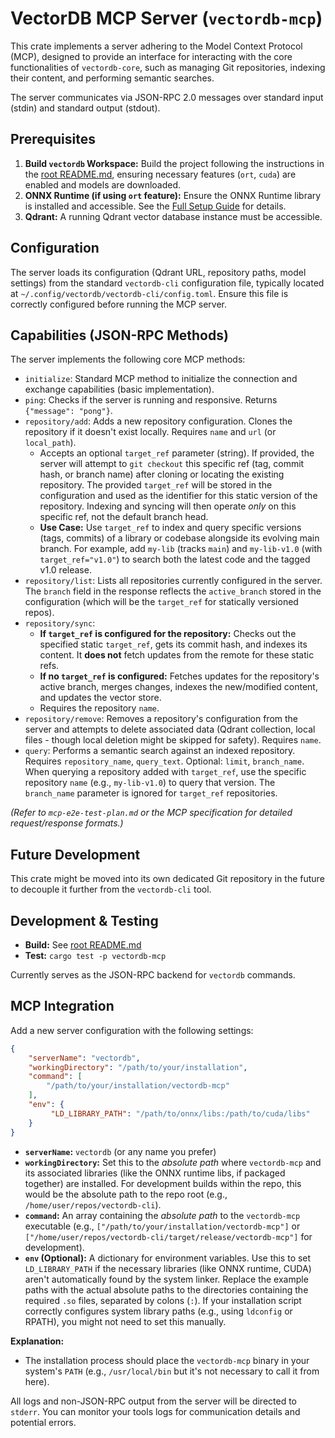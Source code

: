 # VectorDB MCP Server (`vectordb-mcp`)

This crate implements a server adhering to the Model Context Protocol (MCP), designed to provide an interface for interacting with the core functionalities of `vectordb-core`, such as managing Git repositories, indexing their content, and performing semantic searches.

The server communicates via JSON-RPC 2.0 messages over standard input (stdin) and standard output (stdout).

## Prerequisites

1.  **Build `vectordb` Workspace:** Build the project following the instructions in the [root README.md](../../README.md), ensuring necessary features (`ort`, `cuda`) are enabled and models are downloaded.
2.  **ONNX Runtime (if using `ort` feature):** Ensure the ONNX Runtime library is installed and accessible. See the [Full Setup Guide](../../docs/SETUP.md) for details.
3.  **Qdrant:** A running Qdrant vector database instance must be accessible.

## Configuration

The server loads its configuration (Qdrant URL, repository paths, model settings) from the standard `vectordb-cli` configuration file, typically located at `~/.config/vectordb/vectordb-cli/config.toml`. Ensure this file is correctly configured before running the MCP server.

## Capabilities (JSON-RPC Methods)

The server implements the following core MCP methods:

*   `initialize`: Standard MCP method to initialize the connection and exchange capabilities (basic implementation).
*   `ping`: Checks if the server is running and responsive. Returns `{"message": "pong"}`.
*   `repository/add`: Adds a new repository configuration. Clones the repository if it doesn't exist locally. Requires `name` and `url` (or `local_path`).
    *   Accepts an optional `target_ref` parameter (string). If provided, the server will attempt to `git checkout` this specific ref (tag, commit hash, or branch name) after cloning or locating the existing repository. The provided `target_ref` will be stored in the configuration and used as the identifier for this static version of the repository. Indexing and syncing will then operate *only* on this specific ref, not the default branch head.
    *   **Use Case:** Use `target_ref` to index and query specific versions (tags, commits) of a library or codebase alongside its evolving main branch. For example, add `my-lib` (tracks `main`) and `my-lib-v1.0` (with `target_ref="v1.0"`) to search both the latest code and the tagged v1.0 release.
*   `repository/list`: Lists all repositories currently configured in the server. The `branch` field in the response reflects the `active_branch` stored in the configuration (which will be the `target_ref` for statically versioned repos).
*   `repository/sync`:
    *   **If `target_ref` is configured for the repository:** Checks out the specified static `target_ref`, gets its commit hash, and indexes its content. It **does not** fetch updates from the remote for these static refs.
    *   **If no `target_ref` is configured:** Fetches updates for the repository's active branch, merges changes, indexes the new/modified content, and updates the vector store.
    *   Requires the repository `name`.
*   `repository/remove`: Removes a repository's configuration from the server and attempts to delete associated data (Qdrant collection, local files - though local deletion might be skipped for safety). Requires `name`.
*   `query`: Performs a semantic search against an indexed repository. Requires `repository_name`, `query_text`. Optional: `limit`, `branch_name`. When querying a repository added with `target_ref`, use the specific repository `name` (e.g., `my-lib-v1.0`) to query that version. The `branch_name` parameter is ignored for `target_ref` repositories.

*(Refer to `mcp-e2e-test-plan.md` or the MCP specification for detailed request/response formats.)*

## Future Development

This crate might be moved into its own dedicated Git repository in the future to decouple it further from the `vectordb-cli` tool.

## Development & Testing

*   **Build:** See [root README.md](../../README.md)
*   **Test:** `cargo test -p vectordb-mcp` 

Currently serves as the JSON-RPC backend for `vectordb` commands.

## MCP Integration

Add a new server configuration with the following settings:

```json
{
    "serverName": "vectordb",
    "workingDirectory": "/path/to/your/installation",
    "command": [
        "/path/to/your/installation/vectordb-mcp"
    ],
    "env": {
         "LD_LIBRARY_PATH": "/path/to/onnx/libs:/path/to/cuda/libs"
    }
}
```

*   **`serverName`:** `vectordb` (or any name you prefer)
*   **`workingDirectory`:** Set this to the *absolute path* where `vectordb-mcp` and its associated libraries (like the ONNX runtime libs, if packaged together) are installed. For development builds within the repo, this would be the absolute path to the repo root (e.g., `/home/user/repos/vectordb-cli`).
*   **`command`:** An array containing the *absolute path* to the `vectordb-mcp` executable (e.g., `["/path/to/your/installation/vectordb-mcp"]` or `["/home/user/repos/vectordb-cli/target/release/vectordb-mcp"]` for development).
*   **`env` (Optional):** A dictionary for environment variables. Use this to set `LD_LIBRARY_PATH` if the necessary libraries (like ONNX runtime, CUDA) aren't automatically found by the system linker. Replace the example paths with the actual absolute paths to the directories containing the required `.so` files, separated by colons (`:`). If your installation script correctly configures system library paths (e.g., using `ldconfig` or RPATH), you might not need to set this manually.

**Explanation:**

*   The installation process should place the `vectordb-mcp` binary in your system's `PATH` (e.g., `/usr/local/bin` but it's not necessary to call it from here).

All logs and non-JSON-RPC output from the server will be directed to `stderr`. You can monitor your tools logs for communication details and potential errors. 
